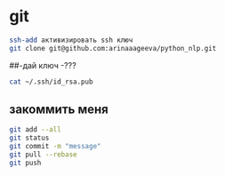 # git
```bash
ssh-add активизировать ssh ключ
git clone git@github.com:arinaaageeva/python_nlp.git
```
##-дай ключ
-???
```bash 
cat ~/.ssh/id_rsa.pub
```
## закоммить меня
```bash
git add --all
git status
git commit -m "message"
git pull --rebase
git push
```
 